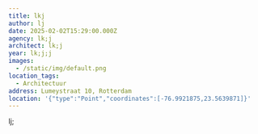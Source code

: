 ```yaml
---
title: lkj
author: lj
date: 2025-02-02T15:29:00.000Z
agency: lk;j
architect: lk;j
year: lk;j;j
images:
  - /static/img/default.png
location_tags:
  - Architectuur
address: Lumeystraat 10, Rotterdam
location: '{"type":"Point","coordinates":[-76.9921875,23.5639871]}'
---
```

lj;
